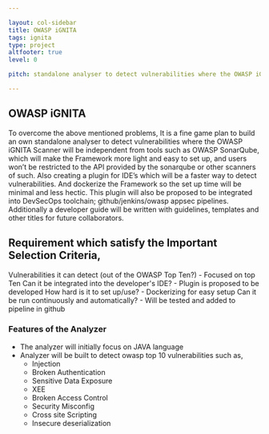 ```yaml
---

layout: col-sidebar
title: OWASP iGNITA
tags: ignita
type: project
altfooter: true
level: 0

pitch: standalone analyser to detect vulnerabilities where the OWASP iGNITA Scanner

---
```

## OWASP iGNITA
To overcome the above mentioned problems, It is a fine game plan to build an own standalone analyser to detect vulnerabilities where the OWASP iGNITA Scanner will be independent from tools such as OWASP SonarQube, which will make the Framework more light and easy to set up, and users won’t be restricted to the API provided by the sonarqube or other scanners of such. Also creating a plugin for IDE’s which will be a faster way to detect vulnerabilities. And dockerize the Framework so the set up time will be minimal and less hectic. This plugin will also be proposed to be integrated into DevSecOps toolchain; github/jenkins/owasp appsec pipelines. Additionally a developer guide will be written with guidelines, templates and other titles for future collaborators.

## Requirement which satisfy the Important Selection Criteria,

Vulnerabilities it can detect (out of the OWASP Top Ten?) - Focused on top Ten
Can it be integrated into the developer's IDE? - Plugin is proposed to be developed
How hard is it to set up/use? - Dockerizing for easy setup
Can it be run continuously and automatically? - Will be tested and added to pipeline in github

### Features of the Analyzer
- The analyzer will initially focus on JAVA language
- Analyzer will be built to detect owasp top 10 vulnerabilities such as,
    - Injection
    - Broken Authentication
    - Sensitive Data Exposure
    - XEE
    - Broken Access Control
    - Security Misconfig
    - Cross site Scripting 
    - Insecure deserialization

